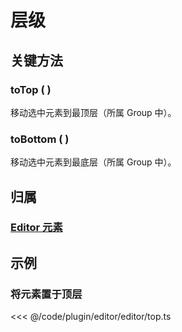 # 层级

## 关键方法

### toTop ( )

移动选中元素到最顶层（所属 Group 中）。

### toBottom ( )

移动选中元素到最底层（所属 Group 中）。

## 归属

### [Editor 元素](/plugin/in/editor/index.md#editor-元素)

## 示例

### 将元素置于顶层

<<< @/code/plugin/editor/editor/top.ts
